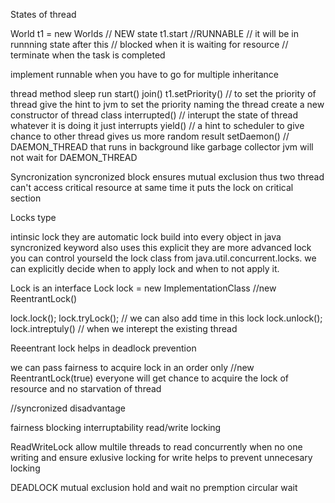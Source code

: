 
States of thread

World t1 = new Worlds // NEW state
t1.start  //RUNNABLE
// it will be in runnning state after this
// blocked when it is waiting for resource
// terminate when the task is completed 

implement runnable when you have to go for multiple inheritance


thread method
sleep
run
start()
join()
t1.setPriority()  // to set the priority of thread give the hint to jvm to set the priority 
naming the thread
create a new constructor of thread class
interrupted()  // interupt the state of thread whatever it is doing it just interrupts
yield()   // a hint to scheduler to give chance to other thread gives us more random result
setDaemon()   // DAEMON_THREAD that runs in background like garbage collector jvm will not wait for DAEMON_THREAD


Syncronization
syncronized block ensures mutual exclusion thus two thread can't access critical resource at same time
it puts the lock on critical section

Locks type

intinsic lock they are automatic lock build into every object in java syncronized keyword also uses this
explicit they are more advanced lock you can control yourseld the lock class from java.util.concurrent.locks.
we can explicitly decide when to apply lock and when to not apply it.


Lock is an interface
Lock lock = new ImplementationClass  //new ReentrantLock()

lock.lock();
lock.tryLock();  // we can also add time in this lock
lock.unlock();
lock.intreptuly() // when we interept the existing thread

Reeentrant lock helps in deadlock prevention

we can pass fairness to acquire lock in an order only  //new ReentrantLock(true) everyone will get chance to acquire the lock of resource and no starvation of thread

//syncronized disadvantage

fairness
blocking 
interruptability
read/write locking


ReadWriteLock
allow multile threads to read concurrently when no one writing and ensure exlusive locking for write
helps to prevent unnecesary locking


DEADLOCK
mutual exclusion
hold and wait
no premption
circular wait



